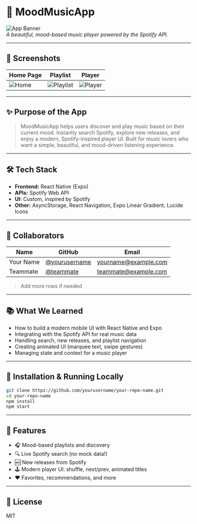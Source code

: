 # 🚀 MoodMusicApp

![App Banner](https://via.placeholder.com/1200x400.png?text=MoodMusicApp+Banner)  
*A beautiful, mood-based music player powered by the Spotify API.*

---

## 📸 Screenshots

| Home Page | Playlist | Player |
|-----------|----------|--------|
| ![Home](https://via.placeholder.com/300x200.png?text=Home) | ![Playlist](https://via.placeholder.com/300x200.png?text=Playlist) | ![Player](https://via.placeholder.com/300x200.png?text=Player) |

---

## ✨ Purpose of the App

> MoodMusicApp helps users discover and play music based on their current mood. Instantly search Spotify, explore new releases, and enjoy a modern, Spotify-inspired player UI. Built for music lovers who want a simple, beautiful, and mood-driven listening experience.

---

## 🛠 Tech Stack

- **Frontend:** React Native (Expo)
- **APIs:** Spotify Web API
- **UI:** Custom, inspired by Spotify
- **Other:** AsyncStorage, React Navigation, Expo Linear Gradient, Lucide Icons

---

## 🤝 Collaborators

| Name         | GitHub                                      | Email                |
|--------------|---------------------------------------------|----------------------|
| Your Name    | [@yourusername](https://github.com/yourusername) | yourname@example.com |
| Teammate     | [@teammate](https://github.com/teammate)         | teammate@example.com |

> Add more rows if needed

---

## 📚 What We Learned

- How to build a modern mobile UI with React Native and Expo
- Integrating with the Spotify API for real music data
- Handling search, new releases, and playlist navigation
- Creating animated UI (marquee text, swipe gestures)
- Managing state and context for a music player

---

## 🚧 Installation & Running Locally

```bash
git clone https://github.com/yourusername/your-repo-name.git
cd your-repo-name
npm install
npm start
```

---

## 🎵 Features

- 🎧 Mood-based playlists and discovery
- 🔍 Live Spotify search (no mock data!)
- 🆕 New releases from Spotify
- 🕹️ Modern player UI: shuffle, next/prev, animated titles
- ❤️ Favorites, recommendations, and more

---

## 📄 License

MIT 